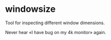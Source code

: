# windowsize
Tool for inspecting different window dimensions.

Never hear «I have bug on my 4k monitor» again.
